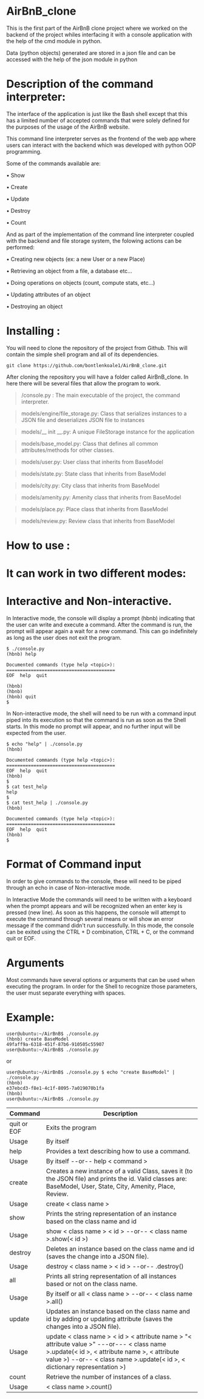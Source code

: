 # AirBnB_clone

This is the first part of the AirBnB clone project where we worked on the backend of the project whiles interfacing it with a console application with the help of the cmd module in python.

Data (python objects) generated are stored in a json file and can be accessed with the help of the json module in python


# Description of the command interpreter:

The interface of the application is just like the Bash shell except that this has a limited number of accepted commands that were solely defined for the purposes of the usage of the AirBnB website.

This command line interpreter serves as the frontend of the web app where users can interact with the backend which was developed with python OOP programming.

Some of the commands available are:

• Show

• Create

• Update

• Destroy

• Count

And as part of the implementation of the command line interpreter coupled with the backend and file storage system, the folowing actions can be performed:

• Creating new objects (ex: a new User or a new Place)

• Retrieving an object from a file, a database etc…

• Doing operations on objects (count, compute stats, etc…)

• Updating attributes of an object

• Destroying an object

# Installing :

You will need to clone the repository of the project from Github. This will contain the simple shell program and all of its dependencies.

```
git clone https://github.com/bontlenkoale1/AirBnB_clone.git
```

After cloning the repository you will have a folder called AirBnB_clone. In here there will be several files that allow the program to work.

> /console.py : The main executable of the project, the command interpreter.

> models/engine/file_storage.py: Class that serializes instances to a JSON file and deserializes JSON file to instances

> models/__ init __.py: A unique FileStorage instance for the application

> models/base_model.py: Class that defines all common attributes/methods for other classes.

> models/user.py: User class that inherits from BaseModel

> models/state.py: State class that inherits from BaseModel

> models/city.py: City class that inherits from BaseModel

> models/amenity.py: Amenity class that inherits from BaseModel

> models/place.py: Place class that inherits from BaseModel

> models/review.py: Review class that inherits from BaseModel


# How to use : 

# It can work in two different modes:

# Interactive and Non-interactive.

In Interactive mode, the console will display a prompt (hbnb) indicating that the user can write and execute a command. After the command is run, the prompt will appear again a wait for a new command. This can go indefinitely as long as the user does not exit the program.

```
$ ./console.py
(hbnb) help

Documented commands (type help <topic>):
========================================
EOF  help  quit

(hbnb) 
(hbnb) 
(hbnb) quit
$
```

In Non-interactive mode, the shell will need to be run with a command input piped into its execution so that the command is run as soon as the Shell starts. In this mode no prompt will appear, and no further input will be expected from the user.
```
$ echo "help" | ./console.py
(hbnb)

Documented commands (type help <topic>):
========================================
EOF  help  quit
(hbnb) 
$
$ cat test_help
help
$
$ cat test_help | ./console.py
(hbnb)

Documented commands (type help <topic>):
========================================
EOF  help  quit
(hbnb) 
$

```

# Format of Command input

In order to give commands to the console, these will need to be piped through an echo in case of Non-interactive mode.

In Interactive Mode the commands will need to be written with a keyboard when the prompt appears and will be recognized when an enter key is pressed (new line). As soon as this happens, the console will attempt to execute the command through several means or will show an error message if the command didn't run successfully. In this mode, the console can be exited using the CTRL + D combination, CTRL + C, or the command quit or EOF.

# Arguments

Most commands have several options or arguments that can be used when executing the program. In order for the Shell to recognize those parameters, the user must separate everything with spaces.

# Example:

```
user@ubuntu:~/AirBnB$ ./console.py
(hbnb) create BaseModel
49faff9a-6318-451f-87b6-910505c55907
user@ubuntu:~/AirBnB$ ./console.py
```

or

```
user@ubuntu:~/AirBnB$ ./console.py $ echo "create BaseModel" | ./console.py
(hbnb)
e37ebcd3-f8e1-4c1f-8095-7a019070b1fa
(hbnb)
user@ubuntu:~/AirBnB$ ./console.py
```


| Command	| Description |
| --------| ---------- |
|quit or EOF | Exits the program|
|Usage | By itself|
| help | Provides a text describing how to use a command.|
|Usage | By itself --or-- help < command >|
|create | Creates a new instance of a valid Class, saves it (to the JSON file) and prints the id. Valid classes are: BaseModel, User, State, City, Amenity, Place, Review.|
| Usage | create < class name >|
|show | Prints the string representation of an instance based on the class name and id|
| Usage | show < class name > < id > --or-- < class name >.show(< id >)|
|destroy | Deletes an instance based on the class name and id (saves the change into a JSON file).|
| Usage | destroy < class name > < id > --or-- .destroy()|
| all | Prints all string representation of all instances based or not on the class name.|
| Usage | By itself or all < class name > --or-- < class name >.all()|
|update | Updates an instance based on the class name and id by adding or updating attribute (saves the changes into a JSON file).|
| Usage | update < class name > < id > < attribute name > "< attribute value >" ---or--- < class name >.update(< id >, < attribute name >, < attribute value >) --or-- < class name >.update(< id >, < dictionary representation >)|
|count | Retrieve the number of instances of a class.|
| Usage | < class name >.count()|
